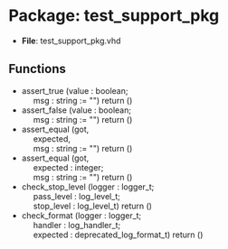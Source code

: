 # Package: test_support_pkg

- **File**: test_support_pkg.vhd
## Functions
- assert_true <font id="function_arguments">(value : boolean;<br><span style="padding-left:20px"> msg : string := "") </font> <font id="function_return">return ()</font>
- assert_false <font id="function_arguments">(value : boolean;<br><span style="padding-left:20px"> msg : string := "") </font> <font id="function_return">return ()</font>
- assert_equal <font id="function_arguments">(got,<br><span style="padding-left:20px"> expected,<br><span style="padding-left:20px"> msg : string := "") </font> <font id="function_return">return ()</font>
- assert_equal <font id="function_arguments">(got,<br><span style="padding-left:20px"> expected : integer;<br><span style="padding-left:20px"> msg : string := "") </font> <font id="function_return">return ()</font>
- check_stop_level <font id="function_arguments">(logger : logger_t;<br><span style="padding-left:20px"> pass_level : log_level_t;<br><span style="padding-left:20px"> stop_level : log_level_t) </font> <font id="function_return">return ()</font>
- check_format <font id="function_arguments">(logger : logger_t;<br><span style="padding-left:20px"> handler : log_handler_t;<br><span style="padding-left:20px"> expected : deprecated_log_format_t) </font> <font id="function_return">return ()</font>
